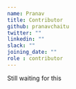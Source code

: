 ```yaml
---
name: Pranav 
title: Contributor
github: pranavchaitu
twitter: ""
linkedin: ""
slack: ""
joining_date: ""
role : contributor
---
```


Still waiting for this
